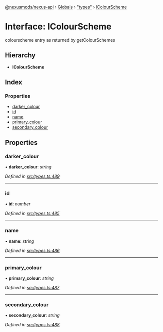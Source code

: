 [@nexusmods/nexus-api](../README.md) › [Globals](../globals.md) › ["types"](../modules/_types_.md) › [IColourScheme](_types_.icolourscheme.md)

# Interface: IColourScheme

colourscheme entry as returned by getColourSchemes

## Hierarchy

* **IColourScheme**

## Index

### Properties

* [darker_colour](_types_.icolourscheme.md#darker_colour)
* [id](_types_.icolourscheme.md#id)
* [name](_types_.icolourscheme.md#name)
* [primary_colour](_types_.icolourscheme.md#primary_colour)
* [secondary_colour](_types_.icolourscheme.md#secondary_colour)

## Properties

###  darker_colour

• **darker_colour**: *string*

*Defined in [src/types.ts:489](https://github.com/Nexus-Mods/node-nexus-api/blob/master/src/types.ts#L489)*

___

###  id

• **id**: *number*

*Defined in [src/types.ts:485](https://github.com/Nexus-Mods/node-nexus-api/blob/master/src/types.ts#L485)*

___

###  name

• **name**: *string*

*Defined in [src/types.ts:486](https://github.com/Nexus-Mods/node-nexus-api/blob/master/src/types.ts#L486)*

___

###  primary_colour

• **primary_colour**: *string*

*Defined in [src/types.ts:487](https://github.com/Nexus-Mods/node-nexus-api/blob/master/src/types.ts#L487)*

___

###  secondary_colour

• **secondary_colour**: *string*

*Defined in [src/types.ts:488](https://github.com/Nexus-Mods/node-nexus-api/blob/master/src/types.ts#L488)*
